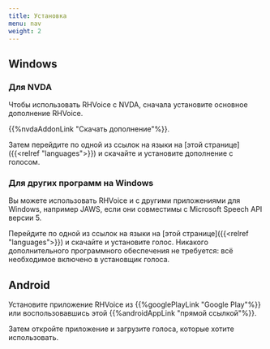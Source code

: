 ```yaml
---
title: Установка
menu: nav
weight: 2
---
```


## Windows

### Для NVDA

Чтобы использовать RHVoice с NVDA, сначала установите основное
дополнение RHVoice.

{{%nvdaAddonLink "Скачать дополнение"%}}.

Затем перейдите по одной из ссылок на языки на [этой странице]({{<relref
"languages">}}) и скачайте и установите дополнение с голосом.

### Для других программ на Windows

Вы можете использовать RHVoice и с другими приложениями для Windows,
например JAWS, если они совместимы с Microsoft Speech API версии 5.

Перейдите по одной из ссылок на языки на [этой странице]({{<relref
"languages">}}) и скачайте и установите голос. Никакого
дополнительного программного обеспечения не требуется: всё необходимое
включено в установщик голоса.

## Android

Установите приложение RHVoice из {{%googlePlayLink "Google Play"%}}
или воспользовавшись этой {{%androidAppLink "прямой ссылкой"%}}.

Затем откройте приложение и загрузите голоса, которые хотите использовать.
